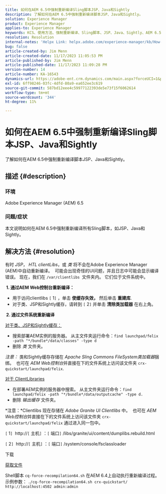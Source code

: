 ```yaml
---
title: 如何在AEM 6.5中强制重新编译Sling脚本JSP、Java和Sightly
description: 了解如何在AEM 6.5中强制重新编译脚本JSP、Java和Sightly。
solution: Experience Manager
product: Experience Manager
applies-to: Experience Manager
keywords: KCS、使用方法、强制重新编译、Sling脚本、JSP、Java、Sightly、AEM 6.5、Adobe Experience Manager 6.5
resolution: Resolution
internal-notes: 'Helpx Link: helpx.adobe.com/experience-manager/kb/How-to-force-a-recompilation-of-all-Sling-scripts-jsps-java-sightly-on-AEM-6-4.html'
bug: false
article-created-by: Jim Menn
article-created-date: 11/17/2023 11:05:53 PM
article-published-by: Jim Menn
article-published-date: 11/17/2023 11:09:28 PM
version-number: 14
article-number: KA-16543
dynamics-url: https://adobe-ent.crm.dynamics.com/main.aspx?forceUCI=1&pagetype=entityrecord&etn=knowledgearticle&id=fd5783d8-9d85-ee11-8179-6045bd006268
exl-id: 6ff98246-03fc-4dfd-80a9-ea652ee3c619
source-git-commit: 587bd12eee4c59977122393de5e73f15f6062614
workflow-type: tm+mt
source-wordcount: '344'
ht-degree: 11%

---
```


# 如何在AEM 6.5中强制重新编译Sling脚本JSP、Java和Sightly


了解如何在AEM 6.5中强制重新编译脚本JSP、Java和Sightly。

## 描述 {#description}


### <b>环境</b>

Adobe Experience Manager (AEM) 6.5



### <b>问题/症状</b>

本文说明如何在AEM 6.5中强制重新编译所有Sling脚本，如JSP、Java和Sightly。


## 解决方法 {#resolution}


有时 *JSP*， *HTL clientLibs*，或 *类* 将不会在Adobe Experience Manager (AEM)中自动重新编译。  可能会出现奇怪的UI问题，并且日志中可能会显示编译错误。 现在，我们在 `/var/clientlibs `文件夹内。 它们位于文件系统中。

<b> 1. 通过AEM Web控制台重新编译：</b>

- 用于访问clientlibs `[` 1`]` ，单击 <b>使缓存失效，</b> 然后单击 <b>重建库</b>.
- 对于类、JSP和Sightly缓存，请转到 `[` 2`]`  并单击 <b>清除类加载器</b> 在右上角。


<b> 2. 通过文件系统重新编译</b>

<u>对于类、JSP和Sightly缓存：</u>

- 搜索部署AEM实例的服务器。 从主文件夹运行命令：`find launchpad/felix -path "*/bundle*/data/classes" -type d`
- 删除 *类* 文件夹。


*注意：* 类和Sightly缓存存储在 *Apache Sling Commons FileSystem类加载器*&#x200B;捆绑。  也可在 *AEM Web控制台*&#x200B;并直接在下的文件系统上访问该文件夹 `crx-quickstart/launchpad/felix`.



<u>对于 ClientLibraries</u>

- 在部署AEM实例的服务器中搜索。 从主文件夹运行命令：`find launchpad/felix -path "*/bundle*/data/outputcache" -type d.`
- 删除 *输出缓存* 文件夹。


*注意：*Clientlibs 现在存储在 *Adobe Granite UI Clientlibs* 中。  也可在 *AEM Web控制台*&#x200B;并直接在下的文件系统上访问该文件夹 `crx-quickstart/launchpad/felix` 通过进入同一包中。



`[` 1`]`  http://`[` 主机`]` ：`[` 端口`]` /libs/granite/ui/content/dumplibs.rebuild.html

`[` 2`]`  http://`[` 主机`]` ：`[` 端口`]` /system/console/fsclassloader



下载

[获取文件](https://helpx.adobe.com/content/dam/help/en/experience-manager/kb/How-to-force-a-recompilation-of-all-Sling-scripts-jsps-java-sightly-on-AEM-6-4/_jcr_content/main-pars/download_section/download-1/cq-force-recompilation64.zip "cq-force-recompilation64.zip")

Shell脚本 `cq-force-recompilation64.sh` 在AEM 6.4上自动执行重新编译过程。示例参数： `./cq-force-recompilation64.sh crx-quickstart/ http://localhost:4502 admin:admin`

